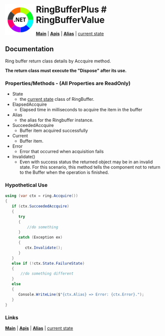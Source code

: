 # <img align="left" width="100" height="100" src="./images/icon.png"> RingBufferPlus # RingBufferValue

[**Main**](index.md#help) | 
[**Apis**](index.md#apis) |
[**Alias**](aliasname.md) |
[current state](currentstate.md)

## Documentation
Ring buffer return class details by Accquire method.

**The return class must execute the "Dispose" after its use.**

### Properties/Methods - (All Properties are ReadOnly)

- State 
	-  the [current state](currentstate.md) class of RingBuffer.
- ElapsedAccquire 
	-  Elapsed time in milliseconds to acquire the item in the buffer
- Alias 
	-  the alias for the Ringbuffer instance.
- SucceededAccquire
	-  Buffer item acquired successfully
- Current
	-  Buffer item.
- Error
	-  Error that occurred when acquisition fails
- Invalidate()
	-  Even with success status the returned object may be in an invalid state. For this scenario, this method tells the component not to return to the Buffer when the operation is finished.

### **Hypothetical Use**
```csharp
using (var ctx = ring.Accquire())
{
   if (ctx.SucceededAccquire)
   {
      try
      {
          //do something
      }
      catch (Exception ex)
      {
         ctx.Invalidate();
      }
   }
   else if (!ctx.State.FailureState)
   {
       //do something different
   }
   else
   {
      Console.WriteLine($"{ctx.Alias} => Error: {ctx.Error}.");
   }
}
```

### Links
[**Main**](index.md#help) | 
[**Apis**](index.md#apis) |
[**Alias**](aliasname.md) |
[current state](currentstate.md)

